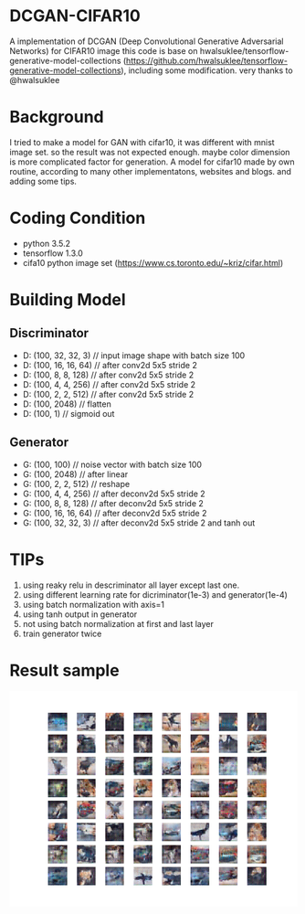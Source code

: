 # DCGAN-CIFAR10
A implementation of DCGAN (Deep Convolutional Generative Adversarial Networks) for CIFAR10 image 
this code is base on hwalsuklee/tensorflow-generative-model-collections (https://github.com/hwalsuklee/tensorflow-generative-model-collections), including some modification.
very thanks to @hwalsuklee

# Background
I tried to make a model for GAN with cifar10, it was different with mnist image set. so the result was not expected enough. maybe color dimension is more complicated factor for generation. 
A model for cifar10 made by own routine, according to many other implementatons, websites and blogs. and adding some tips.

# Coding Condition
- python 3.5.2
- tensorflow 1.3.0
- cifa10 python image set (https://www.cs.toronto.edu/~kriz/cifar.html)

# Building Model
## Discriminator
- D: (100, 32, 32, 3) // input image shape with batch size 100
- D: (100, 16, 16, 64) // after conv2d 5x5 stride 2
- D: (100, 8, 8, 128) // after conv2d 5x5 stride 2
- D: (100, 4, 4, 256) // after conv2d 5x5 stride 2
- D: (100, 2, 2, 512) // after conv2d 5x5 stride 2
- D: (100, 2048) // flatten
- D: (100, 1) // sigmoid out

## Generator
- G: (100, 100) // noise vector with batch size 100
- G: (100, 2048) // after linear
- G: (100, 2, 2, 512) // reshape
- G: (100, 4, 4, 256) // after deconv2d 5x5 stride 2
- G: (100, 8, 8, 128) // after deconv2d 5x5 stride 2
- G: (100, 16, 16, 64) // after deconv2d 5x5 stride 2
- G: (100, 32, 32, 3) // after deconv2d 5x5 stride 2 and tanh out

# TIPs
1. using reaky relu in descriminator all layer except last one.
2. using different learning rate for dicriminator(1e-3) and generator(1e-4)
3. using batch normalization with axis=1
4. using tanh output in generator
5. not using batch normalization at first and last layer
6. train generator twice

# Result sample
![epoch100](https://github.com/4thgen/DCGAN-CIFAR10/blob/master/GAN_epoch100_test_all_classes.png)
